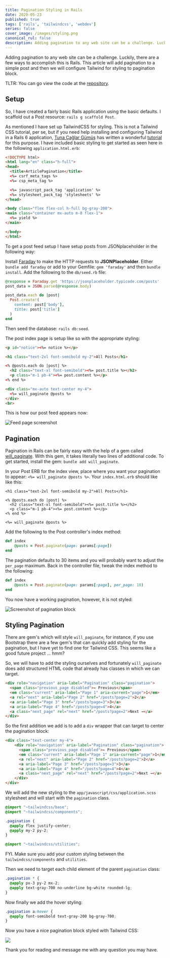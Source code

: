 ```yaml
---
title: Pagination Styling in Rails
date: 2020-05-23
published: true
tags: ['rails', 'tailwindcss', 'webdev']
series: false
cover_image: /images/styling.png
canonical_rul: false
description: Adding pagination to any web site can be a challenge. Luckily, there are a few ways to accomplish this is Rails. This article will add pagination to a simple post and then we will configure Tailwind for styling to pagination block.
---
```

Adding pagination to any web site can be a challenge. Luckily, there are a few ways to accomplish this is Rails. This article will add pagination to a simple post and then we will configure Tailwind for styling to pagination block.

TLTR: You can go view the code at the [repository](https://github.com/eclectic-coding/article-pagination-tailwindcss).

## Setup

So, I have created a fairly basic Rails application using the basic defaults. I scaffold out a Post resource: `rails g scaffold Post`.

As mentioned I have set up TailwindCSS for styling. This is not a Tailwind CSS tutorial, per se, but if you need help installing and configuring Tailwind in a Rails 6 application, [Tuna Çağlar Gümüş](https://dev.to/tcgumus) has written a wonderful [tutorial](https://dev.to/tcgumus/how-to-install-tailwind-css-on-rails-6-0-2h3f) for this purpose. I have included basic styling to get started as seen here in the following `application.html.erb`:

```html
<!DOCTYPE html>
<html lang="en" class="h-full">
<head>
  <title>ArticlePagination</title>
  <%= csrf_meta_tags %>
  <%= csp_meta_tag %>

  <%= javascript_pack_tag 'application' %>
  <%= stylesheet_pack_tag 'stylesheets' %>
</head>

<body class="flex flex-col h-full bg-gray-200">
<main class="container mx-auto m-8 flex-1">
  <%= yield %>
</main>

</body>
</html>
```

To get a post feed setup I have setup posts from JSONplaceholder in the following way:

Install [Faraday](https://github.com/lostisland/faraday) to make the HTTP requests to **JSONPlaceholder**. Either `bundle add faraday` or add to your Gemfile: `gem 'faraday'` and then `bundle install`. Add the following to the `db/seed.rb` file:

```ruby
@response = Faraday.get 'https://jsonplaceholder.typicode.com/posts'
post_data = JSON.parse(@response.body)

post_data.each do |post|
  Post.create!(
    content: post['body'],
    title: post['title']
  )
end
```
Then seed the database: `rails db:seed`.

The post index page is setup like so with the appropriate styling:

```html
<p id="notice"><%= notice %></p>

<h1 class="text-2xl font-semibold my-2">All Posts</h1>

<% @posts.each do |post| %>
  <h2 class="text-xl font-semibold"><%= post.title %></h2>
  <p class="m-1 pb-4"><%= post.content %></p>
<% end %>

<div class="mx-auto text-center my-4">
  <%= will_paginate @posts %>
</div>
<br>
```
This is how our post feed appears now:

![Feed page screenshot](./images/pagination-feed.png)

## Pagination

Pagination in Rails can be fairly easy with the help of a gem called [will_paginate](). With this gem, it takes literally two lines of additional code. To get started, install the gem: `bundle add will_paginate`.

In your Post ERB for the index view, place where you want your pagination to appear: `<%= will_paginate @posts %>`. Your `index.html.erb` should like like this:

```erb
<h1 class="text-2xl font-semibold my-2">All Posts</h1>

<% @posts.each do |post| %>
  <h2 class="text-xl font-semibold"><%= post.title %></h2>
  <p class="m-1 pb-4"><%= post.content %></p>
<% end %>

<%= will_paginate @posts %>

```

Add the following to the Post controller's index method:

```ruby
def index
    @posts = Post.paginate(page: params[:page])
end
```

The pagination defaults to 30 items and you will probably want to adjust the `per_page` maximum. Back in the controller file, tweak the index method to the following:

```ruby
def index
    @posts = Post.paginate(page: params[:page], per_page: 10)
end
```
You now have a working pagination, however, it is not styled:

![Screenshot of pagination block](./images/pagination-block.png)

## Styling Pagination

There are gem's which will style `will_paginate`, for instance, if you use Bootstrap there are a few gem's that can quickly add styling for the pagination, but I have yet to find one for Tailwind CSS. This seems like a good future project ... hmm?

So, we will have to add the styling ourselves and fortunately `will_paginate` does add structured HTML code that already has classes in which we can target.

```html
<div role="navigation" aria-label="Pagination" class="pagination">
  <span class="previous_page disabled">← Previous</span> 
  <em class="current" aria-label="Page 1" aria-current="page">1</em> 
  <a rel="next" aria-label="Page 2" href="/posts?page=2">2</a> 
  <a aria-label="Page 3" href="/posts?page=3">3</a> 
  <a aria-label="Page 4" href="/posts?page=4">4</a> 
  <a class="next_page" rel="next" href="/posts?page=2">Next →</a>
</div>
```

So the first addition we add is to add a `div` wrapper that can target to center the pagination block:
```html
<div class="text-center my-4">
    <div role="navigation" aria-label="Pagination" class="pagination">
      <span class="previous_page disabled">← Previous</span> 
      <em class="current" aria-label="Page 1" aria-current="page">1</em> 
      <a rel="next" aria-label="Page 2" href="/posts?page=2">2</a> 
      <a aria-label="Page 3" href="/posts?page=3">3</a> 
      <a aria-label="Page 4" href="/posts?page=4">4</a> 
      <a class="next_page" rel="next" href="/posts?page=2">Next →</a>
    </div>
</div>
```

We will add the new styling to the `app/javascript/css/application.scss` stylesheet and will start with the `pagination` class.

```scss
@import "~tailwindcss/base";
@import "~tailwindcss/components";

.pagination {
  @apply flex justify-center;
  @apply my-2 py-2;
}

@import "~tailwindcss/utilities"; 
```
FYI. Make sure you add your custom styling between the `tailwindcss/components` and `utilities`.

Then we need to target each child element of the parent `pagination` class:

```scss
.pagination * {
  @apply px-3 py-2 mx-2;
  @apply text-gray-700 no-underline bg-white rounded-lg;
}
```
Now finally we add the hover styling:
```scss
.pagination a:hover {
  @apply font-semibold text-gray-200 bg-gray-700;
}
```

Now you have a nice pagination block styled with Tailwind CSS:

![](./images/pagination-styled.png)

Thank you for reading and message me with any question you may have.
